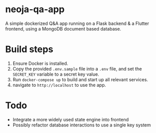 # neoja-qa-app

A simple dockerized Q&A app running on a Flask backend & a Flutter frontend, using a MongoDB document based database.

# Build steps

1. Ensure Docker is installed.
2. Copy the provided `.env.sample` file into a `.env` file, and set the `SECRET_KEY` variable to a secret key value.
4. Run `docker-compose up` to build and start up all relevant services.
5. navigate to `http://localhost` to use the app.

# Todo

* Integrate a more widely used state engine into frontend
* Possibly refactor database interactions to use a single key system